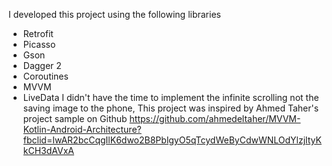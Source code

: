 I developed this project using the following libraries 
- Retrofit
- Picasso
- Gson
- Dagger 2
- Coroutines
- MVVM
- LiveData
I didn't have the time to implement the infinite scrolling not the saving image to the phone, This project was inspired by Ahmed Taher's project sample on Github https://github.com/ahmedeltaher/MVVM-Kotlin-Android-Architecture?fbclid=IwAR2bcCqgIlK6dwo2B8PblgyO5qTcydWeByCdwWNLOdYlzjltyKkCH3dAVxA
